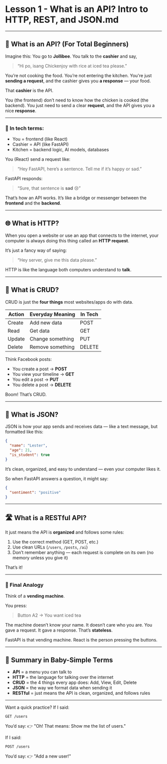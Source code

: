 # Lesson 1 - What is an API? Intro to HTTP, REST, and JSON.md
---
## 🎯 What is an API? (For Total Beginners)

Imagine this:
You go to **Jollibee**. You talk to the **cashier** and say,

> “Hi po, isang Chickenjoy with rice at iced tea please.”

You’re not cooking the food. You’re not entering the kitchen.
You're just **sending a request**, and the cashier gives you **a response** — your food.

That **cashier** is the API.

You (the frontend) don’t need to know how the chicken is cooked (the backend).
You just need to send a clear **request**, and the API gives you a nice **response**.

---

### 🧠 In tech terms:

* You = frontend (like React)
* Cashier = API (like FastAPI)
* Kitchen = backend logic, AI models, databases

You (React) send a request like:

> “Hey FastAPI, here’s a sentence. Tell me if it’s happy or sad.”

FastAPI responds:

> “Sure, that sentence is **sad** 😢”

That’s how an API works. It’s like a bridge or messenger between the **frontend** and the **backend**.

---

## 🌐 What is HTTP?

When you open a website or use an app that connects to the internet, your computer is always doing this thing called an **HTTP request**.

It’s just a fancy way of saying:

> “Hey server, give me this data please.”

HTTP is like the language both computers understand to **talk**.

---

## 🧹 What is CRUD?

CRUD is just the **four things** most websites/apps do with data.

| Action | Everyday Meaning | In Tech |
| ------ | ---------------- | ------- |
| Create | Add new data     | POST    |
| Read   | Get data         | GET     |
| Update | Change something | PUT     |
| Delete | Remove something | DELETE  |

Think Facebook posts:

* You create a post → **POST**
* You view your timeline → **GET**
* You edit a post → **PUT**
* You delete a post → **DELETE**

Boom! That’s CRUD.

---

## 🧾 What is JSON?

JSON is how your app sends and receives data — like a text message, but formatted like this:

```json
{
  "name": "Lester",
  "age": 21,
  "is_student": true
}
```

It’s clean, organized, and easy to understand — even your computer likes it.

So when FastAPI answers a question, it might say:

```json
{
  "sentiment": "positive"
}
```

---

## 🛣️ What is a RESTful API?

It just means the API is **organized** and follows some rules:

1. Use the correct method (GET, POST, etc.)
2. Use clean URLs (`/users`, `/posts`, `/ai`)
3. Don’t remember anything — each request is complete on its own (no memory unless you give it)

That’s it!

---

### 💬 Final Analogy

Think of a **vending machine**.

You press:

> Button A2 → You want iced tea

The machine doesn’t know your name. It doesn’t care who you are.
You gave a request. It gave a response. That’s **stateless**.

FastAPI is that vending machine. React is the person pressing the buttons.

---

## 🧠 Summary in Baby-Simple Terms

* **API** = a menu you can talk to
* **HTTP** = the language for talking over the internet
* **CRUD** = the 4 things every app does: Add, View, Edit, Delete
* **JSON** = the way we format data when sending it
* **RESTful** = just means the API is clean, organized, and follows rules

---

Want a quick practice?
If I said:

```http
GET /users
```

You’d say:
👉 "Oh! That means: Show me the list of users."

If I said:

```http
POST /users
```

You’d say:
👉 "Add a new user!"